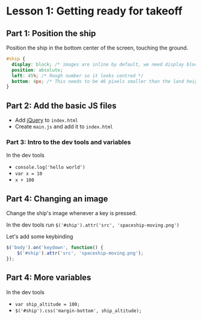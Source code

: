 # Lesson 1: Getting ready for takeoff

## Part 1: Position the ship

Position the ship in the bottom center of the screen, touching the ground.

```css
#ship {
  display: block; /* images are inline by default, we need display block to use position absolute */
  position: absolute;
  left: 45%; /* Rough number so it looks centred */
  bottom: 4px; /* This needs to be 46 pixels smaller than the land height, due to image whitespace */
}
```


## Part 2: Add the basic JS files

- Add [jQuery](https://developers.google.com/speed/libraries/devguide#jquery) to `index.html`
- Create `main.js` and add it to `index.html`


### Part 3: Intro to the dev tools and variables

In the dev tools    
- `console.log('hello world')`
- `var x = 10`
- `x + 100`


## Part 4: Changing an image

Change the ship's image whenever a key is pressed.

In the dev tools run `$('#ship').attr('src', 'spaceship-moving.png')`

Let's add some keybinding

```js
$('body').on('keydown', function() {
    $('#ship').attr('src', 'spaceship-moving.png');
});
```


## Part 4: More variables
In the dev tools    
- `var ship_altitude = 100;`
- `$('#ship').css('margin-bottom', ship_altitude);`
